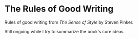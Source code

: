 # The Rules of Good Writing

Rules of good writing from *The Sense of Style* by Steven Pinker.

Still ongoing while I try to summarize the book's core ideas.
